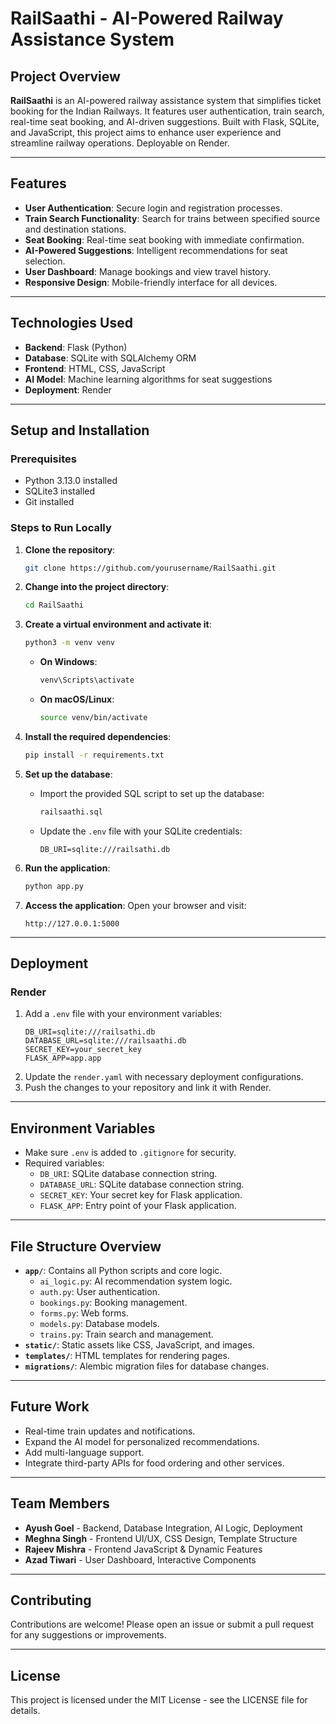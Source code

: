 # RailSaathi - AI-Powered Railway Assistance System

## Project Overview

**RailSaathi** is an AI-powered railway assistance system that simplifies ticket booking for the Indian Railways. It features user authentication, train search, real-time seat booking, and AI-driven suggestions. Built with Flask, SQLite, and JavaScript, this project aims to enhance user experience and streamline railway operations. Deployable on Render.

---

## Features

- **User Authentication**: Secure login and registration processes.
- **Train Search Functionality**: Search for trains between specified source and destination stations.
- **Seat Booking**: Real-time seat booking with immediate confirmation.
- **AI-Powered Suggestions**: Intelligent recommendations for seat selection.
- **User Dashboard**: Manage bookings and view travel history.
- **Responsive Design**: Mobile-friendly interface for all devices.

---

## Technologies Used

- **Backend**: Flask (Python)
- **Database**: SQLite with SQLAlchemy ORM
- **Frontend**: HTML, CSS, JavaScript
- **AI Model**: Machine learning algorithms for seat suggestions
- **Deployment**: Render

---

## Setup and Installation

### Prerequisites

- Python 3.13.0 installed
- SQLite3 installed
- Git installed

### Steps to Run Locally

1. **Clone the repository**:
   ```bash
   git clone https://github.com/yourusername/RailSaathi.git
   ```

2. **Change into the project directory**:
   ```bash
   cd RailSaathi
   ```

3. **Create a virtual environment and activate it**:
   ```bash
   python3 -m venv venv
   ```
   - **On Windows**:
     ```bash
     venv\Scripts\activate
     ```
   - **On macOS/Linux**:
     ```bash
     source venv/bin/activate
     ```

4. **Install the required dependencies**:
   ```bash
   pip install -r requirements.txt
   ```

5. **Set up the database**:
   - Import the provided SQL script to set up the database:
     ```sql
     railsaathi.sql
     ```
   - Update the `.env` file with your SQLite credentials:
     ```plaintext
     DB_URI=sqlite:///railsathi.db
     ```

6. **Run the application**:
   ```bash
   python app.py
   ```

7. **Access the application**:
   Open your browser and visit:
   ```plaintext
   http://127.0.0.1:5000
   ```

---

## Deployment

### Render

1. Add a `.env` file with your environment variables:
   ```plaintext
   DB_URI=sqlite:///railsathi.db
   DATABASE_URL=sqlite:///railsaathi.db
   SECRET_KEY=your_secret_key
   FLASK_APP=app.app
   ```
2. Update the `render.yaml` with necessary deployment configurations.
3. Push the changes to your repository and link it with Render.

---

## Environment Variables

- Make sure `.env` is added to `.gitignore` for security.
- Required variables:
  - `DB_URI`: SQLite database connection string.
  - `DATABASE_URL`: SQLite database connection string.
  - `SECRET_KEY`: Your secret key for Flask application.
  - `FLASK_APP`: Entry point of your Flask application.

---

## File Structure Overview

- **`app/`**: Contains all Python scripts and core logic.
  - `ai_logic.py`: AI recommendation system logic.
  - `auth.py`: User authentication.
  - `bookings.py`: Booking management.
  - `forms.py`: Web forms.
  - `models.py`: Database models.
  - `trains.py`: Train search and management.
- **`static/`**: Static assets like CSS, JavaScript, and images.
- **`templates/`**: HTML templates for rendering pages.
- **`migrations/`**: Alembic migration files for database changes.

---

## Future Work

- Real-time train updates and notifications.
- Expand the AI model for personalized recommendations.
- Add multi-language support.
- Integrate third-party APIs for food ordering and other services.

---

## Team Members

- **Ayush Goel** - Backend, Database Integration, AI Logic, Deployment
- **Meghna Singh** - Frontend UI/UX, CSS Design, Template Structure
- **Rajeev Mishra** - Frontend JavaScript & Dynamic Features
- **Azad Tiwari** - User Dashboard, Interactive Components

---

## Contributing

Contributions are welcome! Please open an issue or submit a pull request for any suggestions or improvements.

---

## License

This project is licensed under the MIT License - see the LICENSE file for details.